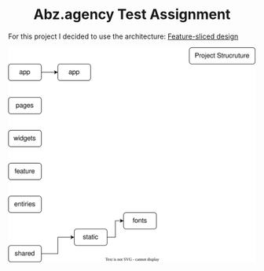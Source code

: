 #  <div style="text-align: center"> Abz.agency Test Assignment</div>

For this project I decided to use the architecture: [Feature-sliced design](https://feature-sliced.design/docs)



<img style="text-align: center;" src="./ProjectStructure.svg" alt='ProjectStructure'>
